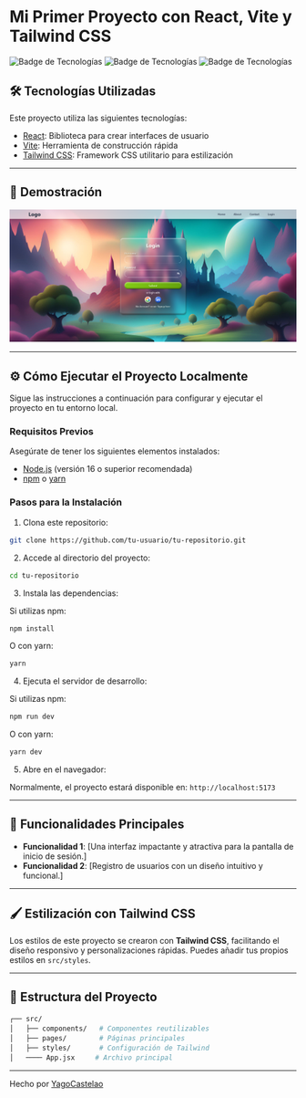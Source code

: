 # Mi Primer Proyecto con React, Vite y Tailwind CSS

![Badge de Tecnologías](https://img.shields.io/badge/React-v18-blue?style=flat-square&logo=react) ![Badge de Tecnologías](https://img.shields.io/badge/TailwindCSS-v3-green?style=flat-square&logo=tailwindcss) ![Badge de Tecnologías](https://img.shields.io/badge/Vite-v4-purple?style=flat-square&logo=vite)

## 🛠️ Tecnologías Utilizadas

Este proyecto utiliza las siguientes tecnologías:

- [React](https://reactjs.org/): Biblioteca para crear interfaces de usuario
- [Vite](https://vitejs.dev/): Herramienta de construcción rápida
- [Tailwind CSS](https://tailwindcss.com/): Framework CSS utilitario para estilización

---

## 🚀 Demostración

![Captura del Proyecto](./screenshot.png)


---

## ⚙️ Cómo Ejecutar el Proyecto Localmente

Sigue las instrucciones a continuación para configurar y ejecutar el proyecto en tu entorno local.

### Requisitos Previos
Asegúrate de tener los siguientes elementos instalados:

- [Node.js](https://nodejs.org/) (versión 16 o superior recomendada)
- [npm](https://www.npmjs.com/) o [yarn](https://yarnpkg.com/)

### Pasos para la Instalación

1. Clona este repositorio:

```bash
git clone https://github.com/tu-usuario/tu-repositorio.git
```

2. Accede al directorio del proyecto:

```bash
cd tu-repositorio
```

3. Instala las dependencias:

Si utilizas npm:
```bash
npm install
```

O con yarn:
```bash
yarn
```

4. Ejecuta el servidor de desarrollo:

Si utilizas npm:
```bash
npm run dev
```

O con yarn:
```bash
yarn dev
```

5. Abre en el navegador:

Normalmente, el proyecto estará disponible en: `http://localhost:5173`

---

## 🌟 Funcionalidades Principales

- **Funcionalidad 1**: [Una interfaz impactante y atractiva para la pantalla de inicio de sesión.]
- **Funcionalidad 2**: [Registro de usuarios con un diseño intuitivo y funcional.]

---

## 🖌️ Estilización con Tailwind CSS

Los estilos de este proyecto se crearon con **Tailwind CSS**, facilitando el diseño responsivo y personalizaciones rápidas. Puedes añadir tus propios estilos en `src/styles`.

---

## 🧩 Estructura del Proyecto

```bash
┌── src/
│   ├── components/   # Componentes reutilizables
│   ├── pages/        # Páginas principales
│   ├── styles/       # Configuración de Tailwind
│   ──── App.jsx     # Archivo principal
```

---

Hecho por [YagoCastelao](https://github.com/YagoCastelao)

